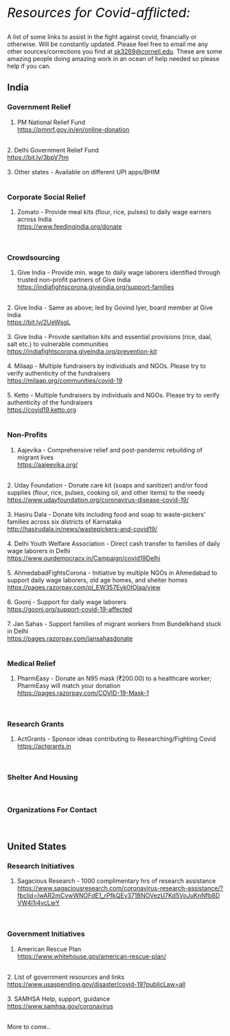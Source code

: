 <p style="font-size:30px; color:#000000;"><i>Resources for Covid-afflicted:</i></p>

A list of some links to assist in the fight against covid, financially or otherwise. Will be constantly updated. Please feel free to email me any other sources/corrections you find at sk3269@cornell.edu. These are some amazing people doing amazing work in an ocean of help needed so please help if you can.

<!---________________________________________________________________________-->
## India
### Government Relief

1. PM National Relief Fund<br/><a href="https://pmnrf.gov.in/en/online-donation" target="_blank">https://pmnrf.gov.in/en/online-donation</a><br/>
<br/>
2. Delhi Government Relief Fund<br/><a href="https://bit.ly/3bpV7tm" target="_blank">https://bit.ly/3bpV7tm</a><br/>
<br/>
3. Other states - Available on different UPI apps/BHIM<br/>
<br/>

### Corporate Social Relief
1. Zomato - Provide meal kits (flour, rice, pulses) to daily wage earners across India<br/><a href="https://www.feedingindia.org/donate" target="_blank">https://www.feedingindia.org/donate</a><br/>
<br/>

### Crowdsourcing
1. Give India - Provide min. wage to daily wage laborers identified through trusted non-profit partners of Give India<br/><a href="https://indiafightscorona.giveindia.org/support-families" target="_blank">https://indiafightscorona.giveindia.org/support-families</a><br/>
<br/>
2. Give India - Same as above; led by Govind Iyer, board member at Give India<br/><a href="https://bit.ly/2UeWsgL" target="_blank">https://bit.ly/2UeWsgL</a><br/>
<br/>
3. Give India - Provide sanitation kits and essential provisions (rice, daal, salt etc.) to vulnerable communities<br/><a href="https://indiafightscorona.giveindia.org/prevention-kit" target="_blank">https://indiafightscorona.giveindia.org/prevention-kit</a><br/>
<br/>
4. Milaap - Multiple fundraisers by individuals and NGOs. Please try to verify authenticity of the fundraisers<br/><a href="https://milaap.org/communities/covid-19" target="_blank">https://milaap.org/communities/covid-19</a><br/>
<br/>
5. Ketto - Multiple fundraisers by individuals and NGOs. Please try to verify authenticity of the fundraisers<br/><a href="https://covid19.ketto.org" target="_blank">https://covid19.ketto.org</a><br/>
<br/>

### Non-Profits
1. Aajevika - Comprehensive relief and post-pandemic rebuilding of migrant lives<br/><a href="https://aajeevika.org/" target="_blank">https://aajeevika.org/</a><br/>
<br/>
2. Uday Foundation - Donate care kit (soaps and sanitizer) and/or food supplies (flour, rice, pulses, cooking oil, and other items) to the needy<br/><a href="https://www.udayfoundation.org/coronavirus-disease-covid-19/" target="_blank">https://www.udayfoundation.org/coronavirus-disease-covid-19/</a><br/>
<br/>
3. Hasiru Dala - Donate kits including food and soap to waste-pickers’ families across six districts of Karnataka<br/><a href="http://hasirudala.in/news/wastepickers-and-covid19/" target="_blank">http://hasirudala.in/news/wastepickers-and-covid19/</a><br/>
<br/>
4. Delhi Youth Welfare Association - Direct cash transfer to families of daily wage laborers in Delhi<br/><a href="https://www.ourdemocracy.in/Campaign/covid19Delhi" target="_blank">https://www.ourdemocracy.in/Campaign/covid19Delhi</a><br/>
<br/>
5. AhmedabadFightsCorona - Initiative by multiple NGOs in Ahmedabad to support daily wage laborers, old age homes, and shelter homes<br/><a href="https://pages.razorpay.com/pl_EW357Eyk0tOlaa/view" target="_blank">https://pages.razorpay.com/pl_EW357Eyk0tOlaa/view</a><br/>
<br/>
6. Goonj - Support for daily wage laborers<br/><a href="https://goonj.org/support-covid-19-affected" target="_blank">https://goonj.org/support-covid-19-affected</a><br/>
<br/>
7. Jan Sahas - Support families of migrant workers from Bundelkhand stuck in Delhi<br/><a href="https://pages.razorpay.com/jansahasdonate" target="_blank">https://pages.razorpay.com/jansahasdonate</a><br/>
<br/>

### Medical Relief
1. PharmEasy - Donate an N95 mask (₹200.00) to a healthcare worker; PharmEasy will match your donation<br/><a href="https://pages.razorpay.com/COVID-19-Mask-1" target="_blank">https://pages.razorpay.com/COVID-19-Mask-1</a><br/>
<br/>

### Research Grants
1. ActGrants - Sponsor ideas contributing to Researching/Fighting Covid<br/><a href="https://actgrants.in" target="_blank">https://actgrants.in</a><br/>
<br/>

### Shelter And Housing
<br/>

### Organizations For Contact
<br/>

## United States
### Research Initiatives

1. Sagacious Research - 1000 complimentary hrs of research assistance<br/><a href="https://www.sagaciousresearch.com/coronavirus-research-assistance/?fbclid=IwAR2mCvwWNOFdE1_rPfkQEv371BNOVezU7Kd5VoJuKnNfb8DVW4I1j4vcLwY" target="_blank">https://www.sagaciousresearch.com/coronavirus-research-assistance/?fbclid=IwAR2mCvwWNOFdE1_rPfkQEv371BNOVezU7Kd5VoJuKnNfb8DVW4I1j4vcLwY</a><br/>
<br/>

### Government Initiatives

1. American Rescue Plan<br/><a href="https://www.whitehouse.gov/american-rescue-plan/" target="_blank">https://www.whitehouse.gov/american-rescue-plan/</a><br/>
<br/>
2. List of government resources and links<br/><a href="https://www.usaspending.gov/disaster/covid-19?publicLaw=all" target="_blank">https://www.usaspending.gov/disaster/covid-19?publicLaw=all</a><br/>
<br/>
3. SAMHSA Help, support, guidance<br/><a href="https://www.samhsa.gov/coronavirus" target="_blank">https://www.samhsa.gov/coronavirus</a><br/>
<br/>

More to come..